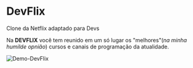 # DevFlix
Clone da Netflix adaptado para Devs

Na **DEVFLIX** você tem reunido em um só lugar os "melhores"(*na minha humilde opnião*) cursos e canais de programação da atualidade.


![Demo-DevFlix](https://user-images.githubusercontent.com/75341307/155895992-0ae7b65b-e46f-4ca9-89ab-d2d765be002a.gif)
